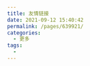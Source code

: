 ```yaml
---
title: 友情链接
date: 2021-09-12 15:40:42
permalink: /pages/639921/
categories:
  - 更多
tags:
  - 
---
```

